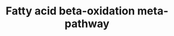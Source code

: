 ---
annotations:
- id: PW:0000738
  parent: classic metabolic pathway
  type: Pathway Ontology
  value: fatty acid beta degradation pathway
authors:
- Nsalomonis
- MaintBot
- Evelo
- C.Redfern
- Khanspers
- Christine Chichester
- Egonw
- Eweitz
- Mkutmon
citedin: ''
communities: []
description: List of genes involved in three beta-oxidation processes, aimed at statistical
  analysis.
last-edited: 2025-10-27
ndex: null
organisms:
- Caenorhabditis elegans
redirect_from:
- /index.php/Pathway:WP209
- /instance/WP209
- /instance/WP209_r140780
revision: r140780
schema-jsonld:
- '@context': https://schema.org/
  '@id': https://wikipathways.github.io/pathways/WP209.html
  '@type': Dataset
  creator:
    '@type': Organization
    name: WikiPathways
  description: List of genes involved in three beta-oxidation processes, aimed at
    statistical analysis.
  keywords:
  - B0303.3
  - B0395.3
  - C05D11.7
  - C36A4.9
  - C46C11.1
  - E04F6.5
  - F37C12.7
  - F54C8.1
  - F54D5.7
  - LLC1.3
  - T08B2.7
  - T08G2.3
  - T25G3.4
  - Y65B4BL.5
  - acs-17
  - cka-1
  - cpt-1
  - cpt-2
  - dif-1
  - ech-6
  - kat-1
  - lipase
  - tpi-1
  license: CC0
  name: Fatty acid beta-oxidation meta-pathway
seo: CreativeWork
title: Fatty acid beta-oxidation meta-pathway
wpid: WP209
---